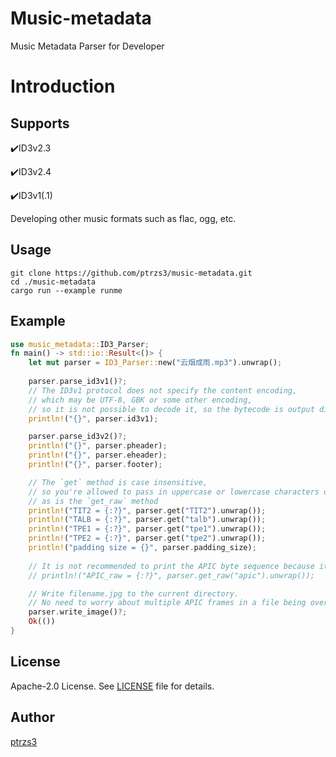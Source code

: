 # Music-metadata

Music Metadata Parser for Developer

# Introduction

## Supports

✔️ID3v2.3

✔️ID3v2.4

✔️ID3v1(.1)

Developing other music formats such as flac, ogg, etc.



## Usage

```shell
git clone https://github.com/ptrzs3/music-metadata.git
cd ./music-metadata
cargo run --example runme
```

## Example

```rust
use music_metadata::ID3_Parser;
fn main() -> std::io::Result<()> {
    let mut parser = ID3_Parser::new("云烟成雨.mp3").unwrap();
    
    parser.parse_id3v1()?;
    // The ID3v1 protocol does not specify the content encoding, 
    // which may be UTF-8, GBK or some other encoding, 
    // so it is not possible to decode it, so the bytecode is output directly
    println!("{}", parser.id3v1);

    parser.parse_id3v2()?;
    println!("{}", parser.pheader);
    println!("{}", parser.eheader);
    println!("{}", parser.footer);

    // The `get` method is case insensitive,
    // so you're allowed to pass in uppercase or lowercase characters or a mix of upper and lowercase characters,
    // as is the `get_raw` method
    println!("TIT2 = {:?}", parser.get("TIT2").unwrap());
    println!("TALB = {:?}", parser.get("talb").unwrap());
    println!("TPE1 = {:?}", parser.get("tpe1").unwrap());
    println!("TPE2 = {:?}", parser.get("tpe2").unwrap());
    println!("padding size = {}", parser.padding_size);
    
    // It is not recommended to print the APIC byte sequence because it is really long
    // println!("APIC_raw = {:?}", parser.get_raw("apic").unwrap());

    // Write filename.jpg to the current directory.
    // No need to worry about multiple APIC frames in a file being overwritten by the same name.
    parser.write_image()?;
    Ok(())
}

```

## License

Apache-2.0 License. See [LICENSE](https://github.com/ptrzs3/music-metadata/blob/main/LICENSE) file for details.

## Author

[ptrzs3](https://github.com/ptrzs3)

